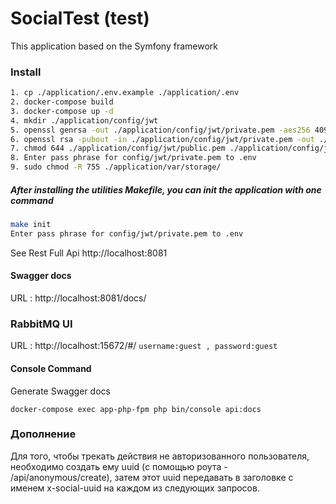 SocialTest (test)
=
This application based on the Symfony framework


### Install


```bash
1. cp ./application/.env.example ./application/.env
2. docker-compose build
3. docker-compose up -d
4. mkdir ./application/config/jwt
5. openssl genrsa -out ./application/config/jwt/private.pem -aes256 4096
6. openssl rsa -pubout -in ./application/config/jwt/private.pem -out ./application/config/jwt/public.pem
7. chmod 644 ./application/config/jwt/public.pem ./application/config/jwt/private.pem
8. Enter pass phrase for config/jwt/private.pem to .env
9. sudo chmod -R 755 ./application/var/storage/
```

##### After installing the utilities Makefile, you can init the application with one command

```bash
make init
Enter pass phrase for config/jwt/private.pem to .env
```


See Rest Full Api http://localhost:8081
#### Swagger docs
URL : http://localhost:8081/docs/

### RabbitMQ UI
URL : http://localhost:15672/#/
``username:guest , password:guest``
#### Console Command
Generate Swagger docs
```
docker-compose exec app-php-fpm php bin/console api:docs
```

### Дополнение
Для того, чтобы трекать действия не авторизованного пользователя, необходимо создать ему uuid (с помощью роута - /api/anonymous/create),
затем этот uuid передавать в заголовке с именем x-social-uuid на каждом из следующих запросов.